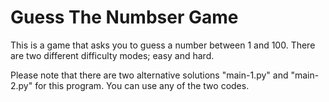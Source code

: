 # Guess The Numbser Game

This is a game that asks you to guess a number between 1 and 100. There are two different difficulty modes; easy and hard.

Please note that there are two alternative solutions "main-1.py" and "main-2.py" for this program. You can use any of the two codes.
